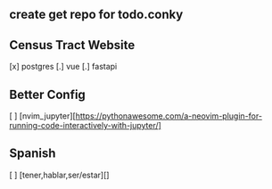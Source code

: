 ## create get repo for todo.conky

## Census Tract Website
[x] postgres
[.] vue
[.] fastapi

## Better Config
[ ] [nvim_jupyter][https://pythonawesome.com/a-neovim-plugin-for-running-code-interactively-with-jupyter/]

## Spanish
[ ] [tener,hablar,ser/estar][]

